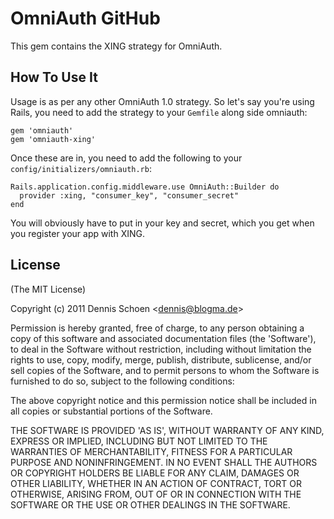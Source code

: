 # OmniAuth GitHub

This gem contains the XING strategy for OmniAuth.

## How To Use It

Usage is as per any other OmniAuth 1.0 strategy. So let's say you're using Rails, you need to add the strategy to your `Gemfile` along side omniauth:

    gem 'omniauth'
    gem 'omniauth-xing'

Once these are in, you need to add the following to your `config/initializers/omniauth.rb`:

    Rails.application.config.middleware.use OmniAuth::Builder do
      provider :xing, "consumer_key", "consumer_secret"
    end

You will obviously have to put in your key and secret, which you get when you register your app with XING.

## License

  (The MIT License)

  Copyright (c) 2011 Dennis Schoen &lt;dennis@blogma.de&gt;

  Permission is hereby granted, free of charge, to any person obtaining
  a copy of this software and associated documentation files (the
  'Software'), to deal in the Software without restriction, including
  without limitation the rights to use, copy, modify, merge, publish,
  distribute, sublicense, and/or sell copies of the Software, and to
  permit persons to whom the Software is furnished to do so, subject to
  the following conditions:

  The above copyright notice and this permission notice shall be
  included in all copies or substantial portions of the Software.

  THE SOFTWARE IS PROVIDED 'AS IS', WITHOUT WARRANTY OF ANY KIND,
  EXPRESS OR IMPLIED, INCLUDING BUT NOT LIMITED TO THE WARRANTIES OF
  MERCHANTABILITY, FITNESS FOR A PARTICULAR PURPOSE AND NONINFRINGEMENT.
  IN NO EVENT SHALL THE AUTHORS OR COPYRIGHT HOLDERS BE LIABLE FOR ANY
  CLAIM, DAMAGES OR OTHER LIABILITY, WHETHER IN AN ACTION OF CONTRACT,
  TORT OR OTHERWISE, ARISING FROM, OUT OF OR IN CONNECTION WITH THE
  SOFTWARE OR THE USE OR OTHER DEALINGS IN THE SOFTWARE.
